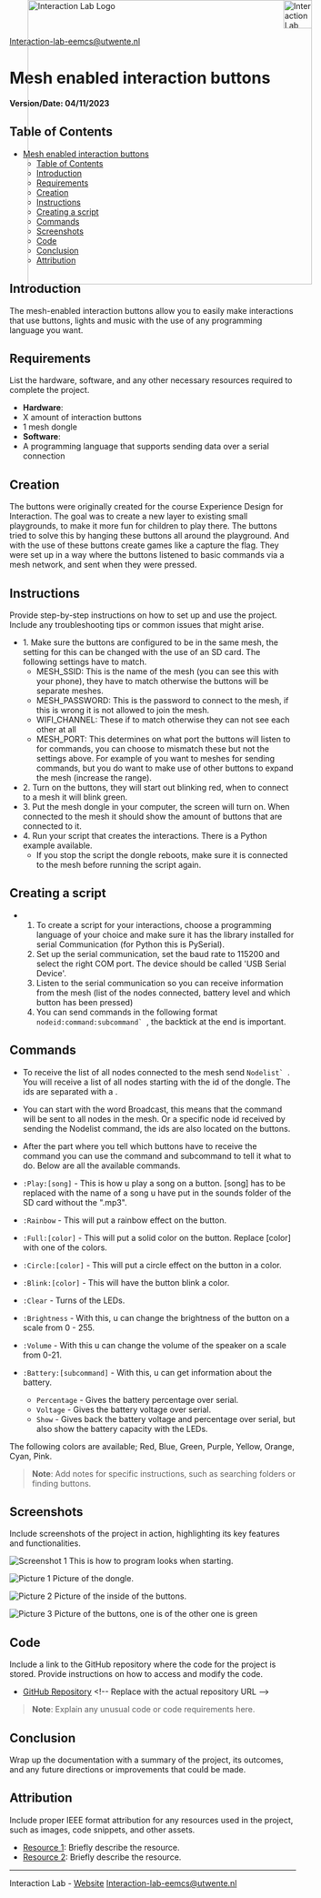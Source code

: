 Interaction-lab-eemcs@utwente.nl<div style="position: absolute; top: 0; right: 200;">
  <img width="50px" src="/images/Template/Interactionlab-Logo.png" alt="Interaction Lab Logo"/>
</div>

# Mesh enabled interaction buttons

**Version/Date: 04/11/2023**

## Table of Contents

- [Mesh enabled interaction buttons](#mesh-enabled-interaction-buttons)
  - [Table of Contents](#table-of-contents)
  - [Introduction](#introduction)
  - [Requirements](#requirements)
  - [Creation](#creation)
  - [Instructions](#instructions)
  - [Creating a script](#creating-a-script)
  - [Commands](#commands)
  - [Screenshots](#screenshots)
  - [Code](#code)
  - [Conclusion](#conclusion)
  - [Attribution](#attribution)

## Introduction

The mesh-enabled interaction buttons allow you to easily make interactions that use buttons, lights and music with the use of any programming language you want.

## Requirements

List the hardware, software, and any other necessary resources required to complete the project.

- **Hardware**:
-   X amount of interaction buttons
-   1 mesh dongle 
- **Software**:
-   A programming language that supports sending data over a serial connection 

## Creation

The buttons were originally created for the course Experience Design for Interaction. 
The goal was to create a new layer to existing small playgrounds, to make it more fun for children to play there.
The buttons tried to solve this by hanging these buttons all around the playground. And with the use of these buttons create games like a capture the flag.
They were set up in a way where the buttons listened to basic commands via a mesh network, and sent when they were pressed.


## Instructions

Provide step-by-step instructions on how to set up and use the project. Include any troubleshooting tips or common issues that might arise.

- 1\. Make sure the buttons are configured to be in the same mesh, the setting for this can be changed with the use of an SD card. The following settings have to match.
    - MESH_SSID: This is the name of the mesh (you can see this with your phone), they have to match otherwise the buttons will be separate meshes.
    - MESH_PASSWORD: This is the password to connect to the mesh, if this is wrong it is not allowed to join the mesh.
    - WIFI_CHANNEL: These if to match otherwise they can not see each other at all
    - MESH_PORT: This determines on what port the buttons will listen to for commands, you can choose to mismatch these but not the settings above. For example of you want to meshes for sending commands, but you do want to make use of other buttons to expand the mesh (increase the range).   
- 2\. Turn on the buttons, they will start out blinking red, when to connect to a mesh it will blink green.
- 3\. Put the mesh dongle in your computer, the screen will turn on. When connected to the mesh it should show the amount of buttons that are connected to it.
- 4\. Run your script that creates the interactions. There is a Python example available.
    - If you stop the script the dongle reboots, make sure it is connected to the mesh before running the script again.
## Creating a script

-   1. To create a script for your interactions, choose a programming language of your choice and make sure it has the library installed for serial Communication (for Python this is PySerial).
    2. Set up the serial communication, set the baud rate to 115200 and select the right COM port. The device should be called 'USB Serial Device'.
    3. Listen to the serial communication so you can receive information from the mesh (list of the nodes connected, battery level and which button has been pressed)
    4. You can send commands in the following format ``nodeid:command:subcommand` ``, the backtick at the end is important.
 
## Commands
- To receive the list of all nodes connected to the mesh send ``Nodelist` ``. You will receive a list of all nodes starting with the id of the dongle. The ids are separated with a \.
- You can start with the word Broadcast, this means that the command will be sent to all nodes in the mesh. Or a specific node id received by sending the Nodelist command, the ids are also located on the buttons.
- After the part where you tell which buttons have to receive the command you can use the command and subcommand to tell it what to do. Below are all the available commands.

- `:Play:[song]` - This is how u play a song on a button. [song] has to be replaced with the name of a song u have put in the sounds folder of the SD card without the ".mp3".
- `:Rainbow` - This will put a rainbow effect on the button.
- `:Full:[color]` - This will put a solid color on the button. Replace [color] with one of the colors.
- `:Circle:[color]` - This will put a circle effect on the button in a color.
- `:Blink:[color]` - This will have the button blink a color.
- `:Clear` - Turns of the LEDs.
- `:Brightness` - With this, u can change the brightness of the button on a scale from 0 - 255.
- `:Volume` - With this u can change the volume of the speaker on a scale from 0-21.
- `:Battery:[subcommand]` - With this, u can get information about the battery.
  - `Percentage` - Gives the battery percentage over serial.
  - `Voltage` - Gives the battery voltage over serial.
  - `Show` - Gives back the battery voltage and percentage over serial, but also show the battery capacity with the LEDs. 

The following colors are available; Red, Blue, Green, Purple, Yellow, Orange, Cyan, Pink.

> **Note**: Add notes for specific instructions, such as searching folders or finding buttons.

## Screenshots

Include screenshots of the project in action, highlighting its key features and functionalities.

![Screenshot 1](\Pictures\Pictures/screenshot%20programm.png)
This is how to program looks when starting.

![Picture 1](\Pictures/Dongle.jpg) 
Picture of the dongle.

![Picture 2](\Pictures\Pictures/Button_Inside.jpg)
Picture of the inside of the buttons.

![Picture 3](\Pictures\Pictures/Button_on_off.jpg)
Picture of the buttons, one is of the other one is green



## Code

Include a link to the GitHub repository where the code for the project is stored. Provide instructions on how to access and modify the code.

- [GitHub Repository]([https://github.com/username/repository](https://github.com/utwente-interaction-lab/Bee-Buttons)) <!-- Replace with the actual repository URL -->

> **Note**: Explain any unusual code or code requirements here.

## Conclusion

Wrap up the documentation with a summary of the project, its outcomes, and any future directions or improvements that could be made.

## Attribution

Include proper IEEE format attribution for any resources used in the project, such as images, code snippets, and other assets.

- [Resource 1](https://example.com/resource1): Briefly describe the resource.
- [Resource 2](https://example.com/resource2): Briefly describe the resource.

---

Interaction Lab - [Website](https://example.com) <!-- Replace with the actual website URL -->
Interaction-lab-eemcs@utwente.nl<div style="position: absolute; top: 0; right: 200;">
  <img width="500px" src="/images/Template/Footer.png" alt="Interaction Lab Logo"/>
</div>
